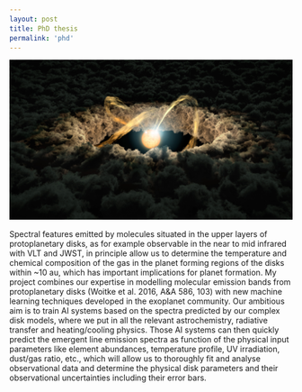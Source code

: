 ```yaml
---
layout: post
title: PhD thesis
permalink: 'phd'
---
```

[<img src="/images/protoplanetary_disk.jpg" class="fit image">](/phd)

Spectral features emitted by molecules situated in the upper layers of protoplanetary
disks, as for example observable in the near to mid infrared with VLT and JWST, in
principle allow us to determine the temperature and chemical composition of the gas in
the planet forming regions of the disks within ~10 au, which has important implications
for planet formation. My project combines our expertise in modelling molecular
emission bands from protoplanetary disks (Woitke et al. 2016, A&A 586, 103) with new
machine learning techniques developed in the exoplanet community. Our ambitious aim
is to train AI systems based on the spectra predicted by our complex disk models, where
we put in all the relevant astrochemistry, radiative transfer and heating/cooling physics.
Those AI systems can then quickly predict the emergent line emission spectra as
function of the physical input parameters like element abundances, temperature profile,
UV irradiation, dust/gas ratio, etc., which will allow us to thoroughly fit and analyse
observational data and determine the physical disk parameters and their observational
uncertainties including their error bars.

